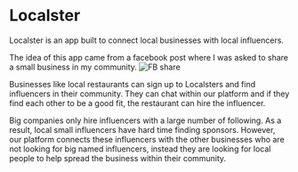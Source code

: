 # Localster

Localster is an app built to connect local businesses with local influencers.

The idea of this app came from a facebook post where I was asked to share a small business in my community.
![FB share](https://i.imgur.com/Tz7gHB8.jpg)

Businesses like local restaurants can sign up to Localsters and find influencers in their community. They can chat within our platform and if they find each other to be a good fit, the restaurant can hire the influencer. 

Big companies only hire influencers with a large number of following. As a result, local small influencers have hard time finding sponsors. However, our platform connects these influencers with the other businesses who are not looking for big named influencers, instead they are looking for local people to help spread the business within their community. 

